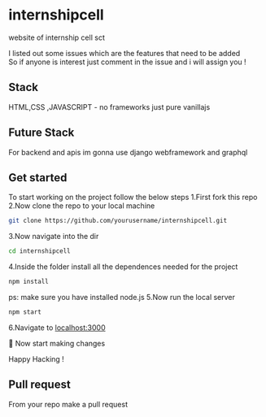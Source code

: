 # internshipcell
website of internship cell sct
<div>
I listed out some issues which are the features that need to be added <br>
So if anyone is interest just comment in the issue and i will assign you !
</div>

## Stack 
HTML,CSS ,JAVASCRIPT - no frameworks just pure vanillajs

## Future Stack

For backend and apis im gonna use django webframework and graphql

## Get started 

To start working on the project follow the below steps 
1.First fork this repo 
2.Now clone the repo to your local machine 
```bash
git clone https://github.com/yourusername/internshipcell.git
```
3.Now navigate into the dir 
```bash 
cd internshipcell
```
4.Inside the folder install all the dependences needed for the project 
```bash
npm install 
```
ps: make sure you have installed node.js 
5.Now run the local server 
```bash
npm start 

```

6.Navigate to <a href="http://localhost:3000/">localhost:3000</a>

🎉 Now start making changes <br>

Happy Hacking !

## Pull request 
From your repo make a pull request 
